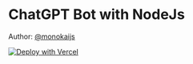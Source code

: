 # ChatGPT Bot with NodeJs
Author: [@monokaijs](https://monokaijs.com)

[![Deploy with Vercel](https://vercel.com/button)](https://vercel.com/new/clone?repository-url=https%3A%2F%2Fgithub.com%2Fmonokaijs%2Fmidjourney-telegram-bot)
